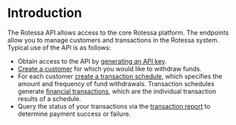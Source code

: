 # Introduction

The Rotessa API allows access to the core Rotessa platform. The endpoints allow you to manage customers and transactions in the Rotessa system. Typical use of the API is as follows:

- Obtain access to the API by [generating an API key](#generate-an-api-key).
- [Create a customer](#create-a-customer) for which you would like to withdraw funds.
- For each customer [create a transaction schedule](#create-a-transaction-schedule), which specifies the amount and frequency of fund withdrawals. Transaction schedules generate [financial transactions](#financial-transactions), which are the individual transaction results of a schedule.
- Query the status of your transactions via the [transaction report](#transaction-report) to determine payment success or failure.
